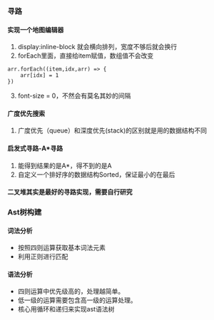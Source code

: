 ### 寻路

#### 实现一个地图编辑器
1. display:inline-block 就会横向排列，宽度不够后就会换行
2. forEach里面，直接给item赋值，数组值不会改变

```
arr.forEach((item,idx,arr) => {
    arr[idx] = 1
})
```
3. font-size = 0，不然会有莫名其妙的间隔


#### 广度优先搜索
1. 广度优先（queue）和深度优先(stack)的区别就是用的数据结构不同


#### 启发式寻路-A*寻路
1. 能得到结果的是A*，得不到的是A
2. 自定义一个排好序的数据结构Sorted，保证最小的在最后

#### 二叉堆其实是最好的寻路实现，需要自行研究

### Ast树构建

#### 词法分析
- 按照四则运算获取基本词法元素
- 利用正则进行匹配

#### 语法分析
- 四则运算中优先级高的，处理越简单。
- 低一级的运算需要包含高一级的运算处理。
- 核心用循环和递归来实现ast语法树